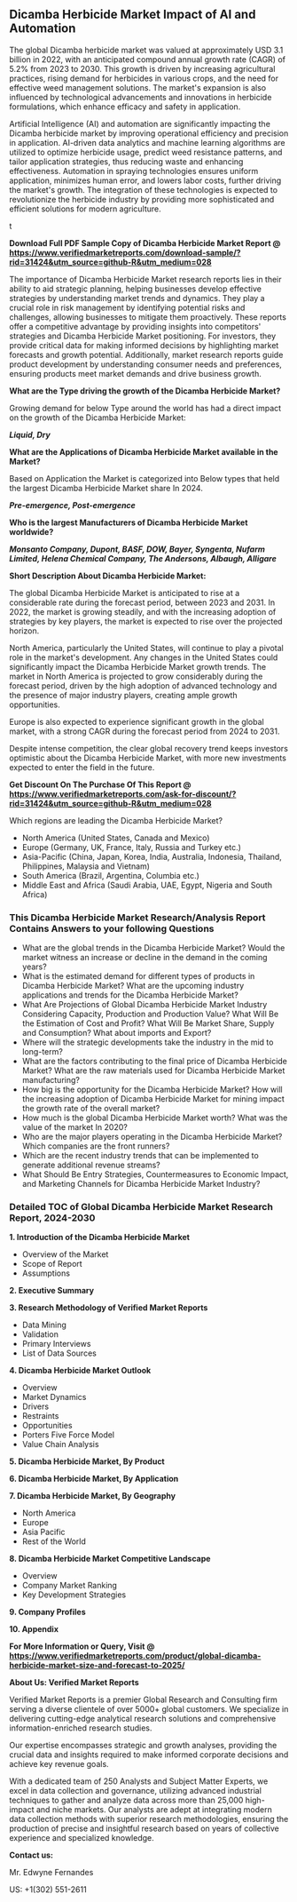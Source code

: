 <h2>Dicamba Herbicide Market Impact of AI and Automation</h2><p>The global Dicamba herbicide market was valued at approximately USD 3.1 billion in 2022, with an anticipated compound annual growth rate (CAGR) of 5.2% from 2023 to 2030. This growth is driven by increasing agricultural practices, rising demand for herbicides in various crops, and the need for effective weed management solutions. The market's expansion is also influenced by technological advancements and innovations in herbicide formulations, which enhance efficacy and safety in application.</p><p>Artificial Intelligence (AI) and automation are significantly impacting the Dicamba herbicide market by improving operational efficiency and precision in application. AI-driven data analytics and machine learning algorithms are utilized to optimize herbicide usage, predict weed resistance patterns, and tailor application strategies, thus reducing waste and enhancing effectiveness. Automation in spraying technologies ensures uniform application, minimizes human error, and lowers labor costs, further driving the market's growth. The integration of these technologies is expected to revolutionize the herbicide industry by providing more sophisticated and efficient solutions for modern agriculture.</p>t</p><p id="" class=""><strong>Download Full PDF Sample Copy of Dicamba Herbicide Market Report @ <a href="https://www.verifiedmarketreports.com/download-sample/?rid=31424&utm_source=github-R&utm_medium=028" target="_blank">https://www.verifiedmarketreports.com/download-sample/?rid=31424&utm_source=github-R&utm_medium=028</a></strong></p><p>The importance of&nbsp;Dicamba Herbicide Market research reports lies in their ability to aid strategic planning, helping businesses develop effective strategies by understanding market trends and dynamics. They play a crucial role in risk management by identifying potential risks and challenges, allowing businesses to mitigate them proactively. These reports offer a competitive advantage by providing insights into competitors' strategies and Dicamba Herbicide Market positioning. For investors, they provide critical data for making informed decisions by highlighting market forecasts and growth potential. Additionally, market research reports guide product development by understanding consumer needs and preferences, ensuring products meet market demands and drive business growth.</p><p><strong>What are the&nbsp;Type driving the growth of the Dicamba Herbicide Market?</strong></p><p id="" class="">Growing demand for below Type around the world has had a direct impact on the growth of the Dicamba Herbicide Market:</p><em><strong>Liquid, Dry</strong></em></p><strong>What are the&nbsp;Applications&nbsp;of Dicamba Herbicide Market available in the Market?</strong></p><p id="" class="">Based on Application the Market is categorized into Below types that held the largest Dicamba Herbicide Market share In 2024.</p><em><strong>Pre-emergence, Post-emergence</strong></em></p><strong>Who is the largest Manufacturers of Dicamba Herbicide Market worldwide?</strong></p><p><em><strong>Monsanto Company, Dupont, BASF, DOW, Bayer, Syngenta, Nufarm Limited, Helena Chemical Company, The Andersons, Albaugh, Alligare</strong></em></p><p id="" class=""><strong>Short Description About Dicamba Herbicide Market:</strong></p><p>The global Dicamba Herbicide Market is anticipated to rise at a considerable rate during the forecast period, between 2023 and 2031. In 2022, the market is growing steadily, and with the increasing adoption of strategies by key players, the market is expected to rise over the projected horizon.</p><p>North America, particularly the United States, will continue to play a pivotal role in the market's development. Any changes in the United States could significantly impact the Dicamba Herbicide Market growth trends. The market in North America is projected to grow considerably during the forecast period, driven by the high adoption of advanced technology and the presence of major industry players, creating ample growth opportunities.</p><p>Europe is also expected to experience significant growth in the global market, with a strong CAGR during the forecast period from 2024 to 2031.</p><p>Despite intense competition, the clear global recovery trend keeps investors optimistic about the Dicamba Herbicide Market, with more new investments expected to enter the field in the future.</p><p id="" class=""><strong>Get Discount On The Purchase Of This Report @ <a href="https://www.verifiedmarketreports.com/ask-for-discount/?rid=31424&utm_source=github-R&utm_medium=028" target="_blank">https://www.verifiedmarketreports.com/ask-for-discount/?rid=31424&utm_source=github-R&utm_medium=028</a></strong></p>Which regions are leading the Dicamba Herbicide Market?</p><ul><li>North America (United States, Canada and Mexico)</li><li>Europe (Germany, UK, France, Italy, Russia and Turkey etc.)</li><li>Asia-Pacific (China, Japan, Korea, India, Australia, Indonesia, Thailand, Philippines, Malaysia and Vietnam)</li><li>South America (Brazil, Argentina, Columbia etc.)</li><li>Middle East and Africa (Saudi Arabia, UAE, Egypt, Nigeria and South Africa)</li></ul><h3 id="" class="">This Dicamba Herbicide Market Research/Analysis Report Contains Answers to your following Questions</h3><ul><li>What are the global trends in the Dicamba Herbicide Market? Would the market witness an increase or decline in the demand in the coming years?</li><li>What is the estimated demand for different types of products in Dicamba Herbicide Market? What are the upcoming industry applications and trends for the Dicamba Herbicide Market?</li><li>What Are Projections of Global Dicamba Herbicide Market Industry Considering Capacity, Production and Production Value? What Will Be the Estimation of Cost and Profit? What Will Be Market Share, Supply and Consumption? What about imports and Export?</li><li>Where will the strategic developments take the industry in the mid to long-term?</li><li>What are the factors contributing to the final price of Dicamba Herbicide Market? What are the raw materials used for Dicamba Herbicide Market manufacturing?</li><li>How big is the opportunity for the Dicamba Herbicide Market? How will the increasing adoption of Dicamba Herbicide Market for mining impact the growth rate of the overall market?</li><li>How much is the global Dicamba Herbicide Market worth? What was the value of the market In 2020?</li><li>Who are the major players operating in the Dicamba Herbicide Market? Which companies are the front runners?</li><li>Which are the recent industry trends that can be implemented to generate additional revenue streams?</li><li>What Should Be Entry Strategies, Countermeasures to Economic Impact, and Marketing Channels for Dicamba Herbicide Market Industry?</li></ul><h3 id="" class="">Detailed TOC of Global Dicamba Herbicide Market Research Report, 2024-2030</h3><p id="" class=""><strong>1. Introduction of the Dicamba Herbicide Market</strong></p><ul><li>Overview of the Market</li><li>Scope of Report</li><li>Assumptions</li></ul><p id="" class=""><strong>2. Executive Summary</strong></p><p id="" class=""><strong>3. Research Methodology of Verified Market Reports</strong></p><ul><li>Data Mining</li><li>Validation</li><li>Primary Interviews</li><li>List of Data Sources</li></ul><p id="" class=""><strong>4. Dicamba Herbicide Market Outlook</strong></p><ul><li>Overview</li><li>Market Dynamics</li><li>Drivers</li><li>Restraints</li><li>Opportunities</li><li>Porters Five Force Model</li><li>Value Chain Analysis</li></ul><p id="" class=""><strong>5. Dicamba Herbicide Market, By Product</strong></p><p id="" class=""><strong>6. Dicamba Herbicide Market, By Application</strong></p><p id="" class=""><strong>7. Dicamba Herbicide Market, By Geography</strong></p><ul><li>North America</li><li>Europe</li><li>Asia Pacific</li><li>Rest of the World</li></ul><p id="" class=""><strong>8. Dicamba Herbicide Market Competitive Landscape</strong></p><ul><li>Overview</li><li>Company Market Ranking</li><li>Key Development Strategies</li></ul><p id="" class=""><strong>9. Company Profiles</strong></p><p id="" class=""><strong>10. Appendix</strong></p><p id="" class=""><strong>For More Information or Query, Visit @ <a href="https://www.verifiedmarketreports.com/product/global-dicamba-herbicide-market-size-and-forecast-to-2025/" target="_blank">https://www.verifiedmarketreports.com/product/global-dicamba-herbicide-market-size-and-forecast-to-2025/</a></strong></p><p id="" class=""><strong>About Us: Verified Market Reports</strong></p><p id="" class="">Verified Market Reports is a premier Global Research and Consulting firm serving a diverse clientele of over 5000+ global customers. We specialize in delivering cutting-edge analytical research solutions and comprehensive information-enriched research studies.</p><p id="" class="">Our expertise encompasses strategic and growth analyses, providing the crucial data and insights required to make informed corporate decisions and achieve key revenue goals.</p><p id="" class="">With a dedicated team of 250 Analysts and Subject Matter Experts, we excel in data collection and governance, utilizing advanced industrial techniques to gather and analyze data across more than 25,000 high-impact and niche markets. Our analysts are adept at integrating modern data collection methods with superior research methodologies, ensuring the production of precise and insightful research based on years of collective experience and specialized knowledge.</p><p id="" class=""><strong>Contact us:</strong></p><p id="" class="">Mr. Edwyne Fernandes</p><p id="" class="">US: +1(302) 551-2611</p>